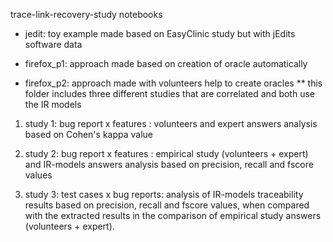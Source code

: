 trace-link-recovery-study notebooks

* jedit: toy example made based on EasyClinic study but with jEdits software data

* firefox_p1: approach made based on creation of oracle automatically

* firefox_p2: approach made with volunteers help to create oracles
 ** this folder includes three different studies that are correlated and both use the IR models
 
 1. study 1: bug report x features : volunteers and expert answers analysis based on Cohen's kappa value
 
 2. study 2: bug report x features : empirical study (volunteers + expert) and IR-models answers analysis based on precision, recall and fscore values
 
 3. study 3: test cases x bug reports: analysis of IR-models traceability results based on precision, recall and fscore values, when compared with the extracted results in the comparison of empirical study answers (volunteers + expert).